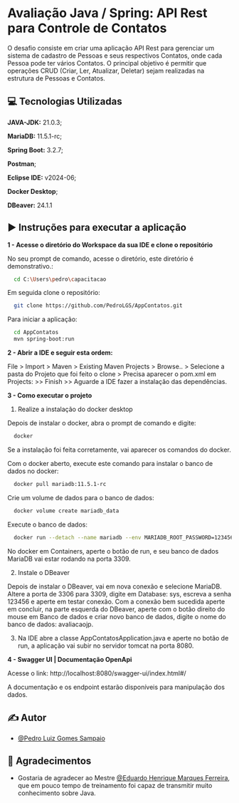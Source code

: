 
# Avaliação Java / Spring: API Rest para Controle de Contatos

O desafio consiste em criar uma aplicação API Rest para gerenciar um sistema de cadastro de Pessoas e seus respectivos Contatos, onde cada Pessoa pode ter vários Contatos. O principal objetivo é permitir que operações CRUD (Criar, Ler, Atualizar, Deletar) sejam realizadas
na estrutura de Pessoas e Contatos.



## 💻 Tecnologias Utilizadas

**JAVA-JDK:** 21.0.3; 

**MariaDB:** 11.5.1-rc;

**Spring Boot:** 3.2.7;

**Postman**;

**Eclipse IDE:** v2024-06;

**Docker Desktop**;

**DBeaver:** 24.1.1


## ▶️ Instruções para executar a aplicação

**1 - Acesse o diretório do Workspace da sua IDE e clone o repositório**

No seu prompt de comando, acesse o diretório, este diretório é demonstrativo.:
```bash
  cd C:\Users\pedro\capacitacao
```
Em seguida clone o repositório:
```bash
  git clone https://github.com/PedroLGS/AppContatos.git
```
Para iniciar a aplicação:
```bash
  cd AppContatos
  mvn spring-boot:run
```

**2 - Abrir a IDE e seguir esta ordem:**

File > Import > Maven > Existing Maven Projects > Browse.. > Selecione a pasta do Projeto que foi feito o clone > Precisa aparecer o pom.xml em Projects: >> Finish >> Aguarde a IDE fazer a instalação das dependências.

**3 - Como executar o projeto**

1) Realize a instalação do docker desktop

Depois de instalar o docker, abra o prompt de comando e digite:
```bash
  docker
```
Se a instalação foi feita corretamente, vai aparecer os comandos do docker.

Com o docker aberto, execute este comando para instalar o banco de dados no docker:
```bash
  docker pull mariadb:11.5.1-rc
```

Crie um volume de dados para o banco de dados:
```bash
  docker volume create mariadb_data
```

Execute o banco de dados:
```bash
  docker run --detach --name mariadb --env MARIADB_ROOT_PASSWORD=123456 -p 3309:3306 -v mariadb_data:/var/lib/mysql mariadb:11.5.1-rc
```

No docker em Containers, aperte o botão de run, e seu banco de dados MariaDB vai estar rodando na porta 3309.

2) Instale o DBeaver

Depois de instalar o DBeaver, vai em nova conexão e selecione MariaDB.
Altere a porta de 3306 para 3309, digite em Database: sys, escreva a senha 123456 e aperte em testar conexão.
Com a conexão bem sucedida aperte em concluir, na parte esquerda do DBeaver, aperte com o botão direito do mouse em Banco de dados e criar novo banco de dados, digite o nome do banco de dados: avaliacaojp.

3) Na IDE abre a classe AppContatosApplication.java e aperte no botão de run, a aplicação vai subir no servidor tomcat na porta 8080.

**4 - Swagger UI | Documentação OpenApi**

Acesse o link: http://localhost:8080/swagger-ui/index.html#/

A documentação e os endpoint estarão disponíveis para manipulação dos dados.

## ✍️ Autor

- [@Pedro Luiz Gomes Sampaio](https://www.github.com/PedroLGS)

## 🤝 Agradecimentos

- Gostaria de agradecer ao Mestre [@Eduardo Henrique Marques Ferreira](https://www.github.com/eduardohen1), que em pouco tempo de treinamento foi capaz de transmitir muito conhecimento sobre Java.

